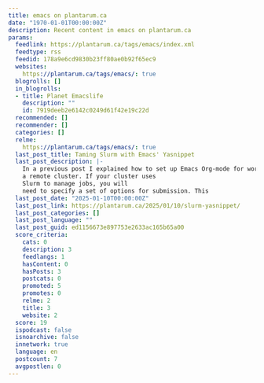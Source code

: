 ```yaml
---
title: emacs on plantarum.ca
date: "1970-01-01T00:00:00Z"
description: Recent content in emacs on plantarum.ca
params:
  feedlink: https://plantarum.ca/tags/emacs/index.xml
  feedtype: rss
  feedid: 178a9e6cd9830b23ff80ae0b92f65ec9
  websites:
    https://plantarum.ca/tags/emacs/: true
  blogrolls: []
  in_blogrolls:
  - title: Planet Emacslife
    description: ""
    id: 7919deeb2e6142c0249d61f42e19c22d
  recommended: []
  recommender: []
  categories: []
  relme:
    https://plantarum.ca/tags/emacs/: true
  last_post_title: Taming Slurm with Emacs' Yasnippet
  last_post_description: |-
    In a previous post I explained how to set up Emacs Org-mode for working on
    a remote cluster. If your cluster uses
    Slurm to manage jobs, you will
    need to specify a set of options for submission. This
  last_post_date: "2025-01-10T00:00:00Z"
  last_post_link: https://plantarum.ca/2025/01/10/slurm-yasnippet/
  last_post_categories: []
  last_post_language: ""
  last_post_guid: ed1156673e897753e2633ac165b65a00
  score_criteria:
    cats: 0
    description: 3
    feedlangs: 1
    hasContent: 0
    hasPosts: 3
    postcats: 0
    promoted: 5
    promotes: 0
    relme: 2
    title: 3
    website: 2
  score: 19
  ispodcast: false
  isnoarchive: false
  innetwork: true
  language: en
  postcount: 7
  avgpostlen: 0
---
```

